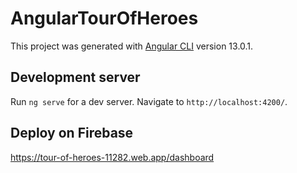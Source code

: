 # AngularTourOfHeroes

This project was generated with [Angular CLI](https://github.com/angular/angular-cli) version 13.0.1.

## Development server

Run `ng serve` for a dev server. Navigate to `http://localhost:4200/`.

## Deploy on Firebase

https://tour-of-heroes-11282.web.app/dashboard
